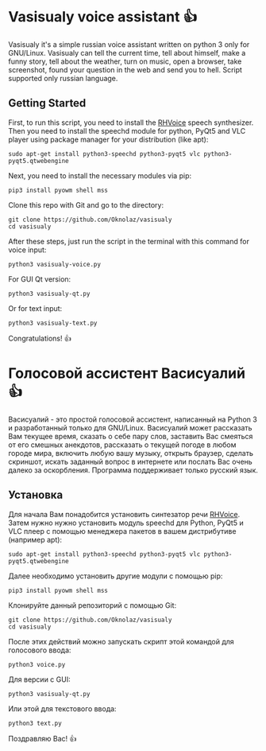 # Vasisualy voice assistant :+1:
Vasisualy it's a simple russian voice assistant written on python 3 only for GNU/Linux. 
Vasisualy can tell the current time, tell about himself, make a funny story, tell about the weather, turn on music, open a browser, take screenshot, found your question in the web and send you to hell. Script supported only russian language.
## Getting Started
First, to run this script, you need to install the [RHVoice](https://github.com/Olga-Yakovleva/RHVoice/) speech synthesizer. Then you need to install the speechd module for python, PyQt5 and VLC player using package manager for your distribution (like apt):
```
sudo apt-get install python3-speechd python3-pyqt5 vlc python3-pyqt5.qtwebengine
```
Next, you need to install the necessary modules via pip:
```
pip3 install pyowm shell mss
```
Clone this repo with Git and go to the directory:
```
git clone https://github.com/Oknolaz/vasisualy
cd vasisualy
```
After these steps, just run the script in the terminal with this command for voice input:
```
python3 vasisualy-voice.py
```
For GUI Qt version:
```
python3 vasisualy-qt.py
```
Or for text input:
```
python3 vasisualy-text.py
```
Congratulations! :+1:

# Голосовой ассистент Васисуалий :+1:
Васисуалий - это простой голосовой ассистент, написанный на Python 3 и разработанный только для GNU/Linux.
Васисуалий может рассказать Вам текущее время, сказать о себе пару слов, заставить Вас смеяться от его смешных анекдотов, рассказать о текущей погоде в любом городе мира, включить любую вашу музыку, открыть браузер, сделать скриншот, искать заданный вопрос в интернете или послать Вас очень далеко за оскорбления. Программа поддерживает только русский язык.
## Установка
Для начала Вам понадобится установить синтезатор речи [RHVoice](https://github.com/Olga-Yakovleva/RHVoice/). Затем нужно нужно установить модуль speechd для Python, PyQt5 и VLC плеер с помощью менеджера пакетов в вашем дистрибутиве (например apt):
```
sudo apt-get install python3-speechd python3-pyqt5 vlc python3-pyqt5.qtwebengine
```
Далее необходимо установить другие модули с помощью pip:
```
pip3 install pyowm shell mss
```
Клонируйте данный репозиторий с помощью Git:
```
git clone https://github.com/Oknolaz/vasisualy
cd vasisualy
```
После этих действий можно запускать скрипт этой командой для голосового ввода:
```
python3 voice.py
```
Для версии с GUI:
```
python3 vasisualy-qt.py
```
Или этой для текстового ввода:
```
python3 text.py
```
Поздравляю Вас! :+1:
